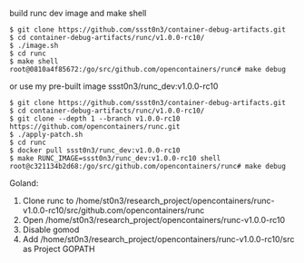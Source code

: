 build runc dev image and make shell

```
$ git clone https://github.com/ssst0n3/container-debug-artifacts.git
$ cd container-debug-artifacts/runc/v1.0.0-rc10/
$ ./image.sh
$ cd runc
$ make shell
root@0810a4f85672:/go/src/github.com/opencontainers/runc# make debug
```

or use my pre-built image ssst0n3/runc_dev:v1.0.0-rc10

```
$ git clone https://github.com/ssst0n3/container-debug-artifacts.git
$ cd container-debug-artifacts/runc/v1.0.0-rc10/
$ git clone --depth 1 --branch v1.0.0-rc10 https://github.com/opencontainers/runc.git
$ ./apply-patch.sh
$ cd runc
$ docker pull ssst0n3/runc_dev:v1.0.0-rc10
$ make RUNC_IMAGE=ssst0n3/runc_dev:v1.0.0-rc10 shell
root@c321134b2d68:/go/src/github.com/opencontainers/runc# make debug
```

Goland:

1. Clone runc to /home/st0n3/research_project/opencontainers/runc-v1.0.0-rc10/src/github.com/opencontainers/runc
2. Open /home/st0n3/research_project/opencontainers/runc-v1.0.0-rc10
3. Disable gomod
4. Add /home/st0n3/research_project/opencontainers/runc-v1.0.0-rc10/src as Project GOPATH